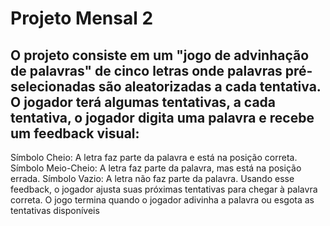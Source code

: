 # Projeto Mensal 2
## O projeto consiste em um "jogo de advinhação de palavras" de cinco letras onde palavras pré-selecionadas são aleatorizadas a cada tentativa. O jogador terá algumas tentativas, a cada tentativa, o jogador digita uma palavra e recebe um feedback visual:

Símbolo Cheio: A letra faz parte da palavra e está na posição correta.
Símbolo Meio-Cheio: A letra faz parte da palavra, mas está na posição 
errada.
Símbolo Vazio: A letra não faz parte da palavra.
 Usando esse feedback, o jogador ajusta suas próximas tentativas para 
chegar à palavra correta. O jogo termina quando o jogador adivinha a 
palavra ou esgota as tentativas disponíveis

